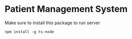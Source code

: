 # Patient Management System

Make sure to install this package to run server

```
npm install -g ts-node
```
